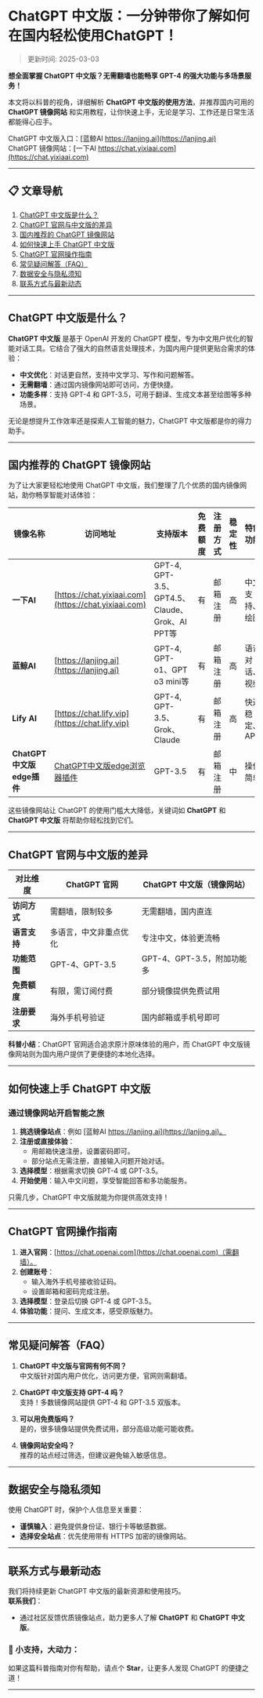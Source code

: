 # ChatGPT 中文版：一分钟带你了解如何在国内轻松使用ChatGPT！

>更新时间: 2025-03-03

**想全面掌握 ChatGPT 中文版？无需翻墙也能畅享 GPT-4 的强大功能与多场景服务！**  

本文将以科普的视角，详细解析 **ChatGPT 中文版的使用方法**，并推荐国内可用的 **ChatGPT 镜像网站** 和实用教程，让你快速上手，无论是学习、工作还是日常生活都能得心应手。

ChatGPT 中文版入口：[蓝鲸AI  https://lanjing.ai](https://lanjing.ai)  
ChatGPT 镜像网站：[一下AI  https://chat.yixiaai.com](https://chat.yixiaai.com)  

---

## 📋 文章导航
1. [ChatGPT 中文版是什么？](#chatgpt-中文版是什么)  
2. [ChatGPT 官网与中文版的差异](#chatgpt-官网与中文版的差异)  
3. [国内推荐的 ChatGPT 镜像网站](#国内推荐的-chatgpt-镜像网站)  
4. [如何快速上手 ChatGPT 中文版](#如何快速上手-chatgpt-中文版)  
5. [ChatGPT 官网操作指南](#chatgpt-官网操作指南)  
6. [常见疑问解答（FAQ）](#常见疑问解答faq)  
7. [数据安全与隐私须知](#数据安全与隐私须知)  
8. [联系方式与最新动态](#联系方式与最新动态)  

---

## ChatGPT 中文版是什么？

**ChatGPT 中文版** 是基于 OpenAI 开发的 ChatGPT 模型，专为中文用户优化的智能对话工具。它结合了强大的自然语言处理技术，为国内用户提供更贴合需求的体验：

- **中文优化**：对话更自然，支持中文学习、写作和问题解答。  
- **无需翻墙**：通过国内镜像网站即可访问，方便快捷。  
- **功能多样**：支持 GPT-4 和 GPT-3.5，可用于翻译、生成文本甚至绘图等多种场景。  

无论是想提升工作效率还是探索人工智能的魅力，ChatGPT 中文版都是你的得力助手。

---

## 国内推荐的 ChatGPT 镜像网站

为了让大家更轻松地使用 ChatGPT 中文版，我们整理了几个优质的国内镜像网站，助你畅享智能对话体验：

| 镜像名称      | 访问地址                                       | 支持版本        | 免费额度 | 注册方式    | 稳定性 | 特色功能         |
|---------------|-----------------------------------------------|----------------|----------|------------|--------|-----------------|
| **一下AI**   | [https://chat.yixiaai.com](https://chat.yixiaai.com) | GPT-4, GPT-3.5、GPT4.5、Claude、Grok、AI PPT等 | 有       | 邮箱注册   | 高     | 中文支持、绘图  |
| **蓝鲸AI**     | [https://lanjing.ai](https://lanjing.ai)             | GPT-4, GPT-o1、GPT o3 mini等  | 有       | 邮箱注册   | 高     | 语音对话、视频  |
| **Lify AI**  | [https://chat.lify.vip](https://chat.lify.vip)     | GPT-4, GPT-3.5、Grok、Claude | 有       | 邮箱注册   | 高     | 快速稳定、API   |
| **ChatGPT中文版edge插件**  | [ChatGPT中文版edge浏览器插件](https://microsoftedge.microsoft.com/addons/detail/chatgpt%E4%B8%AD%E6%96%87%E7%89%88%EF%BC%88%E4%B8%AD%E6%96%87%E7%95%8C%E9%9D%A2%E3%80%81%E5%AF%B9%E8%AF%9D%E3%80%81%E5%86%99%E4%BD%9C%E3%80%81%E7%BB%98%E7%94%BB/lmlenkgcieicbnpobkhmpcgmamahahil) | GPT-3.5       | 有       | 邮箱注册   | 中     | 操作简单        |

这些镜像网站让 ChatGPT 的使用门槛大大降低，关键词如 **ChatGPT** 和 **ChatGPT 中文版** 将帮助你轻松找到它们。

---

## ChatGPT 官网与中文版的差异

| **对比维度**   | **ChatGPT 官网**          | **ChatGPT 中文版（镜像网站）** |
|----------------|---------------------------|-------------------------------|
| **访问方式**   | 需翻墙，限制较多          | 无需翻墙，国内直连            |
| **语言支持**   | 多语言，中文非重点优化    | 专注中文，体验更流畅          |
| **功能范围**   | GPT-4、GPT-3.5            | GPT-4、GPT-3.5，附加功能多    |
| **免费额度**   | 有限，需订阅付费          | 部分镜像提供免费试用          |
| **注册要求**   | 海外手机号验证            | 国内邮箱或手机号即可          |

**科普小结**：ChatGPT 官网适合追求原汁原味体验的用户，而 ChatGPT 中文版镜像网站则为国内用户提供了更便捷的本地化选择。

---

## 如何快速上手 ChatGPT 中文版

### **通过镜像网站开启智能之旅**
1. **挑选镜像站点**：例如 [蓝鲸AI https://lanjing.ai](https://lanjing.ai)。  
2. **注册或直接体验**：  
   - 用邮箱快速注册，设置密码即可。  
   - 部分站点无需注册，直接输入问题开始对话。  
3. **选择模型**：根据需求切换 GPT-4 或 GPT-3.5。  
4. **开始使用**：输入中文问题，享受智能回答和多功能服务。  

只需几步，ChatGPT 中文版就能为你提供高效支持！

---

## ChatGPT 官网操作指南

1. **进入官网**：[https://chat.openai.com](https://chat.openai.com)（需翻墙）。  
2. **创建账号**：  
   - 输入海外手机号接收验证码。  
   - 设置邮箱和密码完成注册。  
3. **选择模型**：登录后切换 GPT-4 或 GPT-3.5。  
4. **体验功能**：提问、生成文本，感受原版魅力。  

---

## 常见疑问解答（FAQ）

1. **ChatGPT 中文版与官网有何不同？**  
   中文版针对国内用户优化，访问更方便，官网则需翻墙。  

2. **ChatGPT 中文版支持 GPT-4 吗？**  
   支持！多数镜像网站提供 GPT-4 和 GPT-3.5 双版本。  

3. **可以用免费版吗？**  
   是的，很多镜像站提供免费试用，部分高级功能可能收费。  

4. **镜像网站安全吗？**  
   推荐的站点经过筛选，但建议避免输入敏感信息。  

---

## 数据安全与隐私须知

使用 ChatGPT 时，保护个人信息至关重要：  
- **谨慎输入**：避免提供身份证、银行卡等敏感数据。  
- **选择安全站点**：优先使用带有 HTTPS 加密的镜像网站。  

---

## 联系方式与最新动态

我们将持续更新 ChatGPT 中文版的最新资源和使用技巧。  
**联系我们**：  
- 通过社区反馈优质镜像站点，助力更多人了解 **ChatGPT** 和 **ChatGPT 中文版**。  

### 🌟 小支持，大动力：  
如果这篇科普指南对你有帮助，请点个 **Star**，让更多人发现 ChatGPT 的便捷之道！  

---
